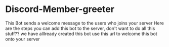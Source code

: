 # Discord-Member-greeter
This Bot sends a welcome message to the users who joins your server Here are the steps you can add this bot to the server, don't want to do all this stuff?? we have alllready created this bot use this url to welcome this bot onto your server 
